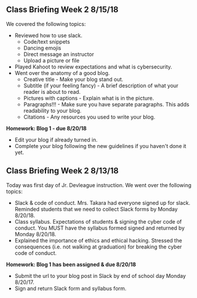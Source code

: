 ## Class Briefing Week 2 8/15/18
We covered the following topics:
* Reviewed how to use slack.
  * Code/text snippets
  * Dancing emojis
  * Direct message an instructor
  * Upload a picture or file
* Played Kahoot to review expectations and what is cybersecurity.
* Went over the anatomy of a good blog.
  * Creative title - Make your blog stand out.
  * Subtitle (if your feeling fancy) - A brief description of what your reader is about to read.
  * Pictures with captions - Explain what is in the picture.
  * Paragraphs!!! - Make sure you have separate paragraphs. This adds readability to your blog.
  * Citations - Any resources you used to write your blog.
  
 **Homework: Blog 1 - due 8/20/18**
 - Edit your blog if already turned in.
 - Complete your blog following the new guidelines if you haven't done it yet.

## Class Briefing Week 2 8/13/18
Today was first day of Jr. Devleague instruction. We went over the following topics:
- Slack & code of conduct. Mrs. Takara had everyone signed up for slack. Reminded students that we need to collect Slack forms by Monday 8/20/18.
- Class syllabus. Expectations of students & signing the cyber code of conduct. You MUST have the syllabus formed signed and returned by Monday 8/20/18.
- Explained the importance of ethics and ethical hacking. Stressed the consequences (i.e. not walking at graduation) for breaking the cyber code of conduct.

**Homework: Blog 1 has been assigned & due 8/20/18** 
- Submit the url to your blog post in Slack by end of school day Monday 8/20/17.
- Sign and return Slack form and syllabus form.
